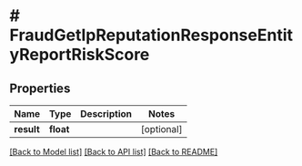 # # FraudGetIpReputationResponseEntityReportRiskScore

## Properties

Name | Type | Description | Notes
------------ | ------------- | ------------- | -------------
**result** | **float** |  | [optional]

[[Back to Model list]](../../README.md#models) [[Back to API list]](../../README.md#endpoints) [[Back to README]](../../README.md)
